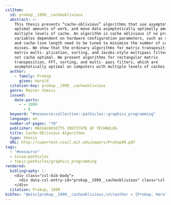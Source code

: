 ```yaml
---
cslItem:
  id: prokop__1999__cacheoblivious
  abstract: >-
    This thesis presents “cache-oblivious” algorithms that use asymptotically
    optimal amounts of work, and move data asymptotically optimally among
    multiple levels of cache. An algorithm is cache oblivious if no program
    variables dependent on hardware configuration parameters, such as cache size
    and cache-line length need to be tuned to minimize the number of cache
    misses. We show that the ordinary algorithms for matrix transposition,
    matrix multi- plication, sorting, and Jacobi-style multipass filtering are
    not cache optimal. We present algorithms for rectangular matrix
    transposition, FFT, sorting, and multi- pass filters, which are
    asymptotically optimal on computers with multiple levels of caches.
  author:
    - family: Prokop
      given: Harald
  citation-key: prokop__1999__cacheoblivious
  genre: Master thesis
  issued:
    date-parts:
      - - 1999
        - 6
  keyword: "#nosource;collection::pathicles::graphics_programming"
  language: en
  number-of-pages: "70"
  publisher: MASSACHUSETTS INSTITUTE OF TECHNOLOG
  title: Cache-Oblivious Algorithms
  type: thesis
  URL: http://supertech.csail.mit.edu/papers/Prokop99.pdf
tags:
  - "#nosource"
  - issue:pathicles
  - topic:pathicles/graphics_programming
rendered:
  bibliography: |-
    <div class="csl-bib-body">
      <div data-csl-entry-id="prokop__1999__cacheoblivious" class="csl-entry">Prokop, H. 1999 <i>Cache-Oblivious Algorithms</i>. Master thesis. MASSACHUSETTS INSTITUTE OF TECHNOLOG. Available at: <a href='http://supertech.csail.mit.edu/papers/Prokop99.pdf.'>http://supertech.csail.mit.edu/papers/Prokop99.pdf.</a></div>
    </div>
  citation: Prokop, 1999
bibTex: "@misc{prokop__1999__cacheoblivious,\n\tauthor = {Prokop, Harald},\n\tyear = {1999},\n\tmonth = {6},\n\tschool = {MASSACHUSETTS INSTITUTE OF TECHNOLOG},\n\ttitle = {Cache-{Oblivious} {Algorithms}},\n\ttype = {Master thesis},\n}\n\n"
---
```

